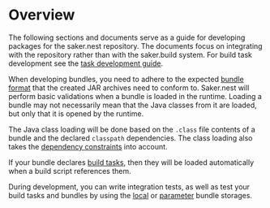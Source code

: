 # Overview

The following sections and documents serve as a guide for developing packages for the saker.nest repository. The documents focus on integrating with the repository rather than with the saker.build system. For build task development see the [task development guide](root:/saker.build/doc/extending/taskdev/index.html).

When developing bundles, you need to adhere to the expected [bundle format](bundleformat.md) that the created JAR archives need to conform to. Saker.nest will perform basic validations when a bundle is loaded in the runtime. Loading a bundle may not necessarily mean that the Java classes from it are loaded, but only that it is opened by the runtime.

The Java class loading will be done based on the `.class` file contents of a bundle and the declared `classpath` dependencies. The class loading also takes the [dependency constraints](../userguide/constraints.md) into account.

If your bundle declares [build tasks](tasks.md), then they will be loaded automatically when a build script references them.

During development, you can write integration tests, as well as test your build tasks and bundles by using the [local](/doc/userguide/localstorage.md) or [parameter](/doc/userguide/paramsstorage.md) bundle storages.

